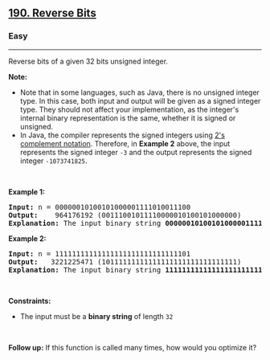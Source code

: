 <h2>
  <a href="https://leetcode.com/problems/reverse-bits/description/">190. Reverse Bits</a>
</h2>
<h3>Easy</h3>
<hr />
<p>Reverse bits of a given 32 bits unsigned integer.</p>

<p><strong>Note:</strong></p>

<ul>
  <li>
    Note that in some languages, such as Java, there is no unsigned integer
    type. In this case, both input and output will be given as a signed integer
    type. They should not affect your implementation, as the integer's internal
    binary representation is the same, whether it is signed or unsigned.
  </li>
  <li>
    In Java, the compiler represents the signed integers using
    <a href="https://en.wikipedia.org/wiki/Two%27s_complement" target="_blank"
      >2's complement notation</a
    >. Therefore, in <strong class="example">Example 2</strong> above, the input
    represents the signed integer <code>-3</code> and the output represents the
    signed integer <code>-1073741825</code>.
  </li>
</ul>

<p>&nbsp;</p>
<p><strong class="example">Example 1:</strong></p>

<pre><strong>Input:</strong> n = 00000010100101000001111010011100
<strong>Output:</strong>    964176192 (00111001011110000010100101000000)
<strong>Explanation: </strong>The input binary string <strong>00000010100101000001111010011100</strong> represents the unsigned integer 43261596, so return 964176192 which its binary representation is <strong>00111001011110000010100101000000</strong>.
</pre>

<p><strong class="example">Example 2:</strong></p>

<pre><strong>Input:</strong> n = 11111111111111111111111111111101
<strong>Output:</strong>   3221225471 (10111111111111111111111111111111)
<strong>Explanation: </strong>The input binary string <strong>11111111111111111111111111111101</strong> represents the unsigned integer 4294967293, so return 3221225471 which its binary representation is <strong>10111111111111111111111111111111</strong>.
</pre>

<p>&nbsp;</p>
<p><strong>Constraints:</strong></p>

<ul>
  <li>
    The input must be a <strong>binary string</strong> of length <code>32</code>
  </li>
</ul>

<p>&nbsp;</p>
<p>
  <strong>Follow up:</strong> If this function is called many times, how would
  you optimize it?
</p>
